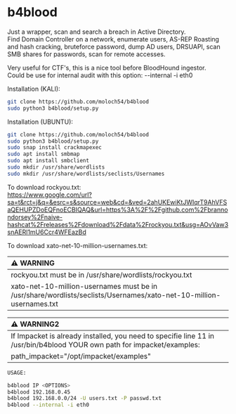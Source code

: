 # b4blood
Just a wrapper, scan and search a breach in Active Directory.  
Find Domain Controller on a network, enumerate users, AS-REP Roasting and hash cracking, bruteforce password, dump AD users, DRSUAPI, scan SMB shares for passwords, scan for remote accesses.  

Very useful for CTF's, this is a nice tool before BloodHound ingestor.  
Could be use for internal audit with this option: --internal -i eth0  


Installation (KALI):  
```sh
git clone https://github.com/moloch54/b4blood  
sudo python3 b4blood/setup.py  
```  

Installation (UBUNTU):  
```sh
git clone https://github.com/moloch54/b4blood  
sudo python3 b4blood/setup.py 
sudo snap install crackmapexec    
sudo apt install smbmap  
sudo apt install smbclient  
sudo mkdir /usr/share/wordlists  
sudo mkdir /usr/share/wordlists/seclists/Usernames
```  
To download rockyou.txt:  
https://www.google.com/url?sa=t&rct=j&q=&esrc=s&source=web&cd=&ved=2ahUKEwiKtJWIqrT9AhVFSaQEHUPZDoEQFnoECBIQAQ&url=https%3A%2F%2Fgithub.com%2Fbrannondorsey%2Fnaive-hashcat%2Freleases%2Fdownload%2Fdata%2Frockyou.txt&usg=AOvVaw3snAERl1mU6Ccr4WFEazBd  

To download xato-net-10-million-usernames.txt:  


| :warning: WARNING                                     |
|:------------------------------------------------------|
|rockyou.txt must be in /usr/share/wordlists/rockyou.txt|  
|xato-net-10-million-usernames must be in /usr/share/wordlists/seclists/Usernames/xato-net-10-million-usernames.txt| 


| :warning: WARNING2                                                                                                      |
| :-----------------------------------------------------------------------------------------------------------------------|
|If Impacket is already installed, you need to specifie line 11 in /usr/bin/b4blood YOUR own path for impacket/examples:  |   
path_impacket="/opt/impacket/examples"                                                                                    |

```sh
USAGE:  

b4blood IP <OPTIONS>
b4blood 192.168.0.45  
b4blood 192.168.0.0/24 -U users.txt -P passwd.txt  
b4blood --internal -i eth0  
```  

